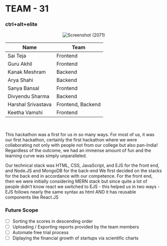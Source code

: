# TEAM - 31
### ctrl+alt+elite

<div align="center">
  
![Screenshot (2071)](https://user-images.githubusercontent.com/83218056/175799450-2c505621-1dc9-48dd-bb15-ef98cd3dc1e6.png)

| Name | Team |
| -----|------|
| Sai Teja | Frontend |
| Guru Akhil | Frontend |
| Kanak Meshram | Backend |
| Arya Shahi | Backend |
| Sanya Bansal | Frontend |
| Divyendu Sharma | Backend |
| Harshal Srivastava | Frontend, Backend |
| Keetha Vamshi | Frontend |

</div>
<br>

This hackathon was a first for us in so many ways. For most of us, it was our first hackathon, certainly the first hackathon where we were collaborating not only with people not from our college but also pan-India!
Regardless of the outcome, we had an immense amount of fun and the learning curve was simply unparalleled. 


Our technical stack was HTML, CSS, JavaScript, and EJS for the front end, and Node.JS and MongoDB for the back-end
We first decided on the stacks for the back end in accordance with our competence. For the front end, then we were initially considering MERN stack but since quite a lot of people didn’t know react we switched to EJS - this helped us in two ways - EJS follows nearly the same syntax as html AND it has reusable components like React.JS


### Future Scope
- [ ] Sorting the scores in descending order
- [ ] Uploading / Exporting reports provided by the team members
- [ ] Automate free trial process
- [ ] Diplaying the financial growth of startups via scientific charts
